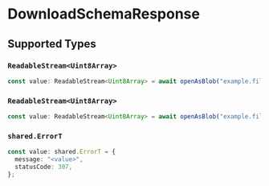 # DownloadSchemaResponse


## Supported Types

### `ReadableStream<Uint8Array>`

```typescript
const value: ReadableStream<Uint8Array> = await openAsBlob("example.file");
```

### `ReadableStream<Uint8Array>`

```typescript
const value: ReadableStream<Uint8Array> = await openAsBlob("example.file");
```

### `shared.ErrorT`

```typescript
const value: shared.ErrorT = {
  message: "<value>",
  statusCode: 307,
};
```


